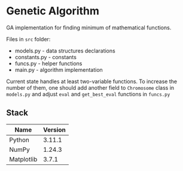 Genetic Algorithm
======

GA implementation for finding minimum of mathematical functions.

Files in `src` folder:
* models.py - data structures declarations
* constants.py - constants
* funcs.py - helper functions
* main.py - algorithm implementation

Current state handles at least two-variable functions. To increase the number of them, one should add another field to `Chromosome` class in `models.py` and adjust `eval` and `get_best_eval` functions in `funcs.py`

Stack
------

Name | Version
--- | ---
Python | 3.11.1
NumPy | 1.24.3
Matplotlib | 3.7.1
